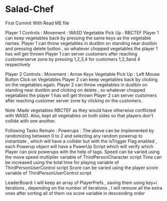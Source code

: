 # Salad-Chef

First Commit With Read ME file

Player 1 Controls :
Movement : WASD
Vegetable Pick Up : RBCTEF
Player 1 can keep vegetables back by pressing the same keys as the vegetable names.
Player 1 can throw vegetables in dustbin on standing near dustbin and pressing delete button , so whatever chopped vegetables the player 1 has will get thrown
Player 1 can server customers after reaching customerserve zone by pressing 1,2,3,4 for customers 1,2,3and 4 respectively

Player 2 Controls :
Movement : Arrow Keys
Vegetable Pick Up : Left Mouse Button Click on Vegetables
Player 2 can keep vegetables back by clicking on the vegetables again.
Player 2 can throw vegetables in dustbin on standing near dustbin and clicking on delete , so whatever chopped vegetables the player 1 has will get thrown
Player 2 can server customers after reaching customer server zone by clicking on the customers.


Note :Made vegetables RBCTEF as they would have otherwise conflicted with WASD.
Also, kept all vegetables on both sides so that players don't collide with one another.

Following Tasks Remain :
Powerups :
The above can be implemented by randomizing between 0 to 2 and selecting any random powerup to instantiate , which will have a collider but with the isTrigger Flag enabled , each Powerup object will have a PowerUp Script which will verify which Player can pick powerups with the help of tags. 
Speed can be varied using the move speed multiplier variable of ThirdPersonCharacter script
Time can be increased using the total time for playing variable of ThirdPersonUserControl script
Score can be varied using the player score variable of ThirdPersonUserControl script

LeaderBoard:
I will keep an array of PlayerPrefs , saving them using key+i iterations , depending on the number of iterations , I will remove all the extra ones after sorting all of them via score variable in descending order
